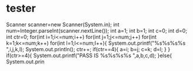 # tester
Scanner scanner=new Scanner(System.in);         int num=Integer.parseInt(scanner.nextLine());         int a=1;         int b=1;         int c=0;         int d=0;        int ctr=0;         for(int i=1;i&lt;=num;i++)        for(int j=1;j&lt;=num;j++)            for(int k=1;k&lt;=num;k++)                for(int l=1;l&lt;=num;l++){         System.out.printf("%s%s%s%s ",i,j,k,l);          System.out.println();         ctr++;                  if(ctr==4){         a=i;         b=j;         c=k;         d=l;         }         }         if(ctr>=4){         System.out.printf("PASS IS %s%s%s%s ",a,b,c,d);                 }else{         System.out.prin
